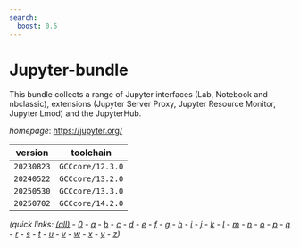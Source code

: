 ```yaml
---
search:
  boost: 0.5
---
```

# Jupyter-bundle

This bundle collects a range of Jupyter interfaces (Lab, Notebook and nbclassic),   extensions (Jupyter Server Proxy, Jupyter Resource Monitor, Jupyter Lmod) and   the JupyterHub.

*homepage*: <https://jupyter.org/>

version | toolchain
--------|----------
``20230823`` | ``GCCcore/12.3.0``
``20240522`` | ``GCCcore/13.2.0``
``20250530`` | ``GCCcore/13.3.0``
``20250702`` | ``GCCcore/14.2.0``


*(quick links: [(all)](../index.md) - [0](../0/index.md) - [a](../a/index.md) - [b](../b/index.md) - [c](../c/index.md) - [d](../d/index.md) - [e](../e/index.md) - [f](../f/index.md) - [g](../g/index.md) - [h](../h/index.md) - [i](../i/index.md) - [j](../j/index.md) - [k](../k/index.md) - [l](../l/index.md) - [m](../m/index.md) - [n](../n/index.md) - [o](../o/index.md) - [p](../p/index.md) - [q](../q/index.md) - [r](../r/index.md) - [s](../s/index.md) - [t](../t/index.md) - [u](../u/index.md) - [v](../v/index.md) - [w](../w/index.md) - [x](../x/index.md) - [y](../y/index.md) - [z](../z/index.md))*

